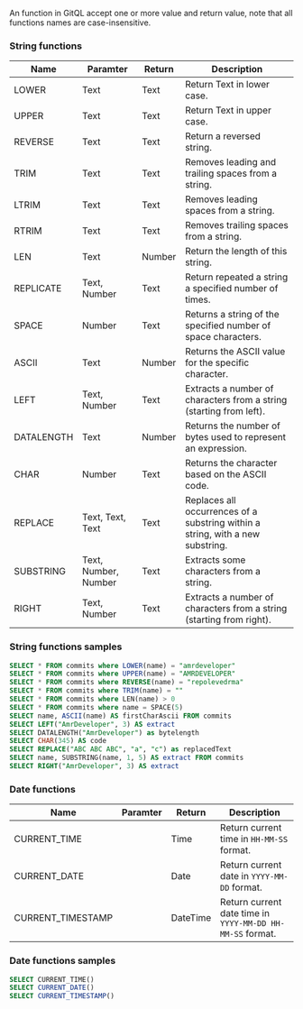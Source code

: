 An function in GitQL accept one or more value and return value,
note that all functions names are case-insensitive.

### String functions

| Name       | Paramter     | Return | Description                                                         |
| ---------- | ------------ | ------ | ------------------------------------------------------------------- |
| LOWER      | Text         | Text   | Return Text in lower case.                                          |
| UPPER      | Text         | Text   | Return Text in upper case.                                          |
| REVERSE    | Text         | Text   | Return a reversed string.                                           |
| TRIM       | Text         | Text   | Removes leading and trailing spaces from a string.                  |
| LTRIM      | Text         | Text   | Removes leading spaces from a string.                               |
| RTRIM      | Text         | Text   | Removes trailing spaces from a string.                              |
| LEN        | Text         | Number | Return the length of this string.                                   |
| REPLICATE  | Text, Number | Text   | Return repeated a string a specified number of times.               |
| SPACE      | Number       | Text   | Returns a string of the specified number of space characters.       |
| ASCII      | Text         | Number | Returns the ASCII value for the specific character.                 |
| LEFT       | Text, Number | Text   | Extracts a number of characters from a string (starting from left). |
| DATALENGTH | Text         | Number | Returns the number of bytes used to represent an expression.        |
| CHAR       | Number       | Text   | Returns the character based on the ASCII code.                      |
| REPLACE    | Text, Text, Text | Text  | Replaces all occurrences of a substring within a string, with a new substring. |
| SUBSTRING  | Text, Number, Number | Text | Extracts some characters from a string.                       |
| RIGHT      | Text, Number | Text   | Extracts a number of characters from a string (starting from right).|

### String functions samples

```sql
SELECT * FROM commits where LOWER(name) = "amrdeveloper"
SELECT * FROM commits where UPPER(name) = "AMRDEVELOPER"
SELECT * FROM commits where REVERSE(name) = "repolevedrma"
SELECT * FROM commits where TRIM(name) = ""
SELECT * FROM commits where LEN(name) > 0
SELECT * FROM commits where name = SPACE(5)
SELECT name, ASCII(name) AS firstCharAscii FROM commits
SELECT LEFT("AmrDeveloper", 3) AS extract
SELECT DATALENGTH("AmrDeveloper") as bytelength
SELECT CHAR(345) AS code
SELECT REPLACE("ABC ABC ABC", "a", "c") as replacedText
SELECT name, SUBSTRING(name, 1, 5) AS extract FROM commits
SELECT RIGHT("AmrDeveloper", 3) AS extract
```

### Date functions

| Name              | Paramter | Return   | Description                                               |
| ----------------- | -------- | -------- | --------------------------------------------------------- |
| CURRENT_TIME      |          | Time     | Return current time in `HH-MM-SS` format.                 |
| CURRENT_DATE      |          | Date     | Return current date in `YYYY-MM-DD` format.               |
| CURRENT_TIMESTAMP |          | DateTime | Return current date time in `YYYY-MM-DD HH-MM-SS` format. |


### Date functions samples

```sql
SELECT CURRENT_TIME()
SELECT CURRENT_DATE()
SELECT CURRENT_TIMESTAMP()
```